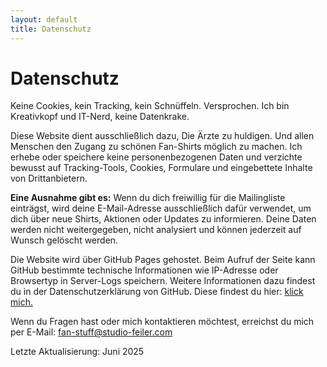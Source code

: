 ```yaml
---
layout: default
title: Datenschutz
---
```


# Datenschutz

Keine Cookies, kein Tracking, kein Schnüffeln. Versprochen. Ich bin Kreativkopf und IT-Nerd, keine Datenkrake.

Diese Website dient ausschließlich dazu, Die Ärzte zu huldigen. Und allen Menschen den Zugang zu schönen Fan-Shirts möglich zu machen. Ich erhebe oder speichere keine personenbezogenen Daten und verzichte bewusst auf Tracking-Tools, Cookies, Formulare und eingebettete Inhalte von Drittanbietern.

**Eine Ausnahme gibt es:** Wenn du dich freiwillig für die Mailingliste einträgst, wird deine E-Mail-Adresse ausschließlich dafür verwendet, um dich über neue Shirts, Aktionen oder Updates zu informieren. Deine Daten werden nicht weitergegeben, nicht analysiert und können jederzeit auf Wunsch gelöscht werden.

Die Website wird über GitHub Pages gehostet. Beim Aufruf der Seite kann GitHub bestimmte technische Informationen wie IP-Adresse oder Browsertyp in Server-Logs speichern. Weitere Informationen dazu findest du in der Datenschutzerklärung von GitHub. Diese findest du hier: <a href="https://docs.github.com/de/site-policy/privacy-policies/github-general-privacy-statement" target="_blank" rel="noopener">klick mich.</a>

Wenn du Fragen hast oder mich kontaktieren möchtest, erreichst du mich per E-Mail: [fan-stuff@studio-feiler.com](fan-stuff@studio-feiler.com)

Letzte Aktualisierung: Juni 2025
